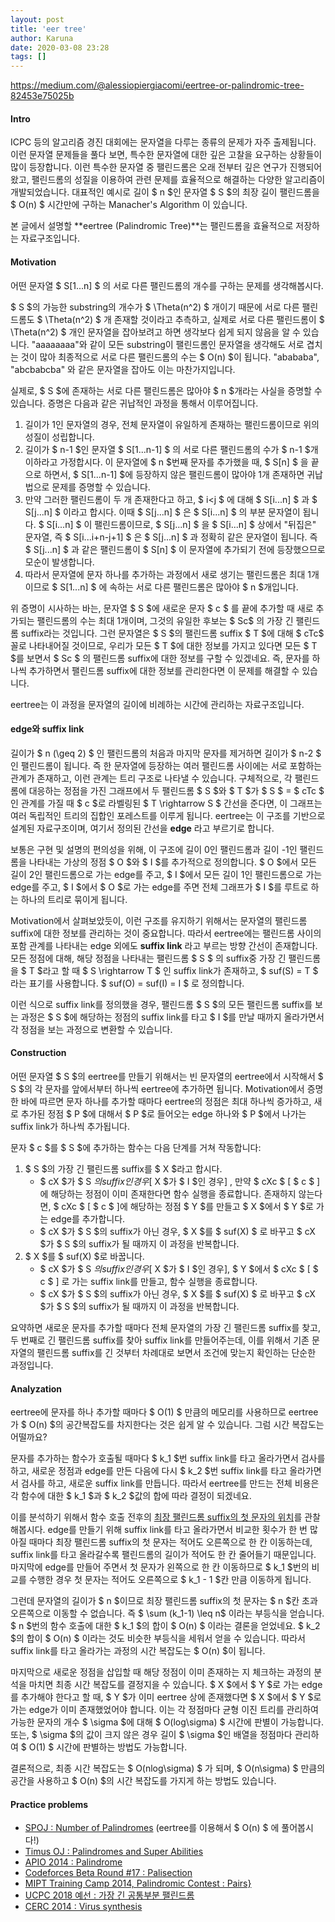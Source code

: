 ```yaml
---
layout: post
title: 'eer tree'
author: Karuna
date: 2020-03-08 23:28
tags: []
---
```


https://medium.com/@alessiopiergiacomi/eertree-or-palindromic-tree-82453e75025b

#### Intro

ICPC 등의 알고리즘 경진 대회에는 문자열을 다루는 종류의 문제가 자주 출제됩니다. 이런 문자열 문제들을 풀다 보면, 특수한 문자열에 대한 깊은 고찰을 요구하는 상황들이 많이 등장합니다. 이런 특수한 문자열 중 팰린드롬은 오래 전부터 깊은 연구가 진행되어 왔고, 팰린드롬의 성질을 이용하여 관련 문제를 효율적으로 해결하는 다양한 알고리즘이 개발되었습니다. 대표적인 예시로 길이 $ n $인 문자열 $ S $의 최장 길이 팰린드롬을 $ O(n) $ 시간만에 구하는 Manacher's Algorithm 이 있습니다.

본 글에서 설명할 **eertree (Palindromic Tree)**는 팰린드롬을 효율적으로 저장하는 자료구조입니다.



#### Motivation

어떤 문자열 $ S[1...n] $ 의 서로 다른 팰린드롬의 개수를 구하는 문제를 생각해봅시다. 

$ S $의 가능한 substring의 개수가 $ \Theta(n^2) $ 개이기 때문에 서로 다른 팰린드롬도 $ \Theta(n^2) $ 개 존재할 것이라고 추측하고, 실제로 서로 다른 팰린드롬이 $ \Theta(n^2) $ 개인 문자열을 잡아보려고 하면 생각보다 쉽게 되지 않음을 알 수 있습니다. "aaaaaaaa"와 같이 모든 substring이 팰린드롬인 문자열을 생각해도 서로 겹치는 것이 많아 최종적으로 서로 다른 팰린드롬의 수는 $ O(n) $이 됩니다. "abababa", "abcbabcba" 와 같은 문자열을 잡아도 이는 마찬가지입니다.

실제로, $ S $에 존재하는 서로 다른 팰린드롬은 많아야 $ n $개라는 사실을 증명할 수 있습니다. 증명은 다음과 같은 귀납적인 과정을 통해서 이루어집니다.

1. 길이가 1인 문자열의 경우, 전체 문자열이 유일하게 존재하는 팰린드롬이므로 위의 성질이 성립합니다.
2. 길이가 $ n-1 $인 문자열 $ S[1...n-1] $ 의 서로 다른 팰린드롬의 수가 $ n-1 $개 이하라고 가정합시다. 이 문자열에 $ n $번째 문자를 추가했을 때, $ S[n] $ 을 끝으로 하면서, $ S[1...n-1] $에 등장하지 않은 팰린드롬이 많아야 1개 존재하면 귀납법으로 문제를 증명할 수 있습니다.
3. 만약 그러한 팰린드롬이 두 개 존재한다고 하고, $ i<j $ 에 대해 $ S[i...n] $ 과 $ S[j...n] $ 이라고 합시다. 이때 $ S[j...n] $ 은 $ S[i...n] $ 의 부분 문자열이 됩니다. $ S[i...n] $ 이 팰린드롬이므로, $ S[j...n] $ 을 $ S[i...n] $ 상에서 "뒤집은" 문자열, 즉 $ S[i...i+n-j+1] $ 은 $ S[j...n] $ 과 정확히 같은 문자열이 됩니다. 즉 $ S[j...n] $ 과 같은 팰린드롬이 $ S[n] $ 이 문자열에 추가되기 전에 등장했으므로 모순이 발생합니다.
4. 따라서 문자열에 문자 하나를 추가하는 과정에서 새로 생기는 팰린드롬은 최대 1개이므로 $ S[1...n] $ 에 속하는 서로 다른 팰린드롬은 많아야 $ n $개입니다. 

위 증명이 시사하는 바는, 문자열 $ S $에 새로운 문자 $ c $ 를 끝에 추가할 때 새로 추가되는 팰린드롬의 수는 최대 1개이며, 그것의 유일한 후보는 $ Sc$ 의 가장 긴 팰린드롬 suffix라는 것입니다. 그런 문자열은 $ S $의 팰린드롬 suffix $ T $에 대해 $ cTc$ 꼴로 나타내어질 것이므로, 우리가 모든 $ T $에 대한 정보를 가지고 있다면 모든 $ T $를 보면서 $ Sc $ 의 팰린드롬 suffix에 대한 정보를 구할 수 있겠네요. 즉, 문자를 하나씩 추가하면서 팰린드롬 suffix에 대한 정보를 관리한다면 이 문제를 해결할 수 있습니다.

eertree는 이 과정을 문자열의 길이에 비례하는 시간에 관리하는 자료구조입니다.

 

#### edge와 suffix link

길이가 $ n (\geq 2) $ 인 팰린드롬의 처음과 마지막 문자를 제거하면 길이가 $ n-2 $ 인 팰린드롬이 됩니다. 즉 한 문자열에 등장하는 여러 팰린드롬 사이에는 서로 포함하는 관계가 존재하고, 이런 관계는 트리 구조로 나타낼 수 있습니다. 구체적으로, 각 팰린드롬에 대응하는 정점을 가진 그래프에서 두 팰린드롬 $ S $와 $ T $가 $ S $ = $ cTc $ 인 관계를 가질 때 $ c $로 라벨링된 $ T \rightarrow  S $ 간선을 준다면, 이 그래프는 여러 독립적인 트리의 집합인 포레스트를 이루게 됩니다.   eertree는 이 구조를 기반으로 설계된 자료구조이며, 여기서 정의된 간선을 **edge** 라고 부르기로 합니다.

보통은 구현 및 설명의 편의성을 위해, 이 구조에 길이 0인 팰린드롬과 길이 -1인 팰린드롬을 나타내는 가상의 정점 $ O $와 $ I $를 추가적으로 정의합니다. $ O $에서 모든 길이 2인 팰린드롬으로 가는 edge를 주고, $ I $에서 모든 길이 1인 팰린드롬으로 가는 edge를 주고, $ I $에서 $ O $로 가는 edge를 주면 전체 그래프가 $ I $를 루트로 하는 하나의 트리로 묶이게 됩니다. 

Motivation에서 살펴보았듯이, 이런 구조를 유지하기 위해서는 문자열의 팰린드롬 suffix에 대한 정보를 관리하는 것이 중요합니다. 따라서 eertree에는 팰린드롬 사이의 포함 관계를 나타내는 edge 외에도 **suffix link** 라고 부르는 방향 간선이 존재합니다. 모든 정점에 대해, 해당 정점을 나타내는 팰린드롬 $ S $ 의 suffix중 가장 긴 팰린드롬을 $ T $라고 할 때 $ S \rightarrow T $ 인 suffix link가 존재하고, $ suf(S) = T $ 라는 표기를 사용합니다. $ suf(O) = suf(I) = I $ 로 정의합니다.

이런 식으로 suffix link를 정의했을 경우, 팰린드롬 $ S $의 모든 팰린드롬 suffix를 보는 과정은 $ S $에 해당하는 정점의 suffix link를 타고 $ I $를 만날 때까지 올라가면서 각 정점을 보는 과정으로 변환할 수 있습니다. 



#### Construction

어떤 문자열 $ S $의 eertree를 만들기 위해서는 빈 문자열의 eertree에서 시작해서 $ S $의 각 문자를 앞에서부터 하나씩 eertree에 추가하면 됩니다. Motivation에서 증명한 바에 따르면 문자 하나를 추가할 때마다 eertree의 정점은 최대 하나씩 증가하고, 새로 추가된 정점 $ P $에 대해서 $ P $로 들어오는 edge 하나와 $ P $에서 나가는 suffix link가 하나씩 추가됩니다. 

문자 $ c $를 $ S $에 추가하는 함수는 다음 단계를 거쳐 작동합니다:

1. $ S $의 가장 긴 팰린드롬 suffix를 $ X $라고 합시다. 
   * $ cX $가 $ S $의 suffix인 경우 [$ X $가 $ I $인 경우] , 만약 $ cXc $ [ $ c $ ] 에 해당하는 정점이 이미 존재한다면 함수 실행을 종료합니다. 존재하지 않는다면, $ cXc $ [ $ c $ ]에 해당하는 정점 $ Y $를 만들고 $ X $에서 $ Y $로 가는 edge를 추가합니다. 
   * $ cX $가 $ S $의 suffix가 아닌 경우, $ X $를 $ suf(X) $ 로 바꾸고 $ cX $가 $ S $의 suffix가 될 때까지 이 과정을 반복합니다.
2. $ X $를 $ suf(X) $로 바꿉니다.
   * $ cX $가 $ S $의 suffix인 경우 [$ X $가 $ I $인 경우], $ Y $에서 $ cXc $ [ $ c $ ] 로 가는 suffix link를 만들고, 함수 실행을 종료합니다.
   * $ cX $가 $ S $의 suffix가 아닌 경우, $ X $를 $ suf(X) $ 로 바꾸고 $ cX $가 $ S $의 suffix가 될 때까지 이 과정을 반복합니다.

요약하면 새로운 문자를 추가할 때마다 전체 문자열의 가장 긴 팰린드롬 suffix를 찾고, 두 번째로 긴 팰린드롬 suffix를 찾아 suffix link를 만들어주는데, 이를 위해서 기존 문자열의 팰린드롬 suffix를 긴 것부터 차례대로 보면서 조건에 맞는지 확인하는 단순한 과정입니다.



#### Analyzation

eertree에 문자를 하나 추가할 때마다 $ O(1) $ 만큼의 메모리를 사용하므로 eertree가 $ O(n) $의 공간복잡도를 차지한다는 것은 쉽게 알 수 있습니다. 그럼 시간 복잡도는 어떨까요?

문자를 추가하는 함수가 호출될 때마다 $ k_1 $번 suffix link를 타고 올라가면서 검사를 하고, 새로운 정점과 edge를 만든 다음에 다시 $ k_2 $번 suffix link를 타고 올라가면서 검사를 하고, 새로운 suffix link를 만듭니다. 따라서 eertree를 만드는 전체 비용은 각 함수에 대한 $ k_1 $과 $ k_2 $값의 합에 따라 결정이 되겠네요.

이를 분석하기 위해서 함수 호출 전후의 <u>최장 팰린드롬 suffix의 첫 문자의 위치</u>를 관찰해봅시다. edge를 만들기 위해 suffix link를 타고 올라가면서 비교한 횟수가 한 번 많아질 때마다 최장 팰린드롬 suffix의 첫 문자는 적어도 오른쪽으로 한 칸 이동하는데, suffix link를 타고 올라갈수록 팰린드롬의 길이가 적어도 한 칸 줄어들기 때문입니다. 마지막에 edge를 만들어 주면서 첫 문자가 왼쪽으로 한 칸 이동하므로 $ k_1 $번의 비교를 수행한 경우 첫 문자는 적어도 오른쪽으로 $ k_1 - 1 $칸 만큼 이동하게 됩니다.

그런데 문자열의 길이가 $ n $이므로 최장 팰린드롬 suffix의 첫 문자는 $ n $칸 초과 오른쪽으로 이동할 수 없습니다. 즉 $ \sum (k_1-1) \leq n$ 이라는 부등식을 얻습니다. $ n $번의 함수 호출에 대한 $ k_1 $의 합이 $ O(n) $ 이라는 결론을 얻었네요. $ k_2 $의 합이 $ O(n) $ 이라는 것도 비슷한 부등식을 세워서 얻을 수 있습니다. 따라서 suffix link를 타고 올라가는 과정의 시간 복잡도는 $ O(n) $이 됩니다.

마지막으로 새로운 정점을 삽입할 때 해당 정점이 이미 존재하는 지 체크하는 과정의 분석을 마치면 최종 시간 복잡도를 결정지을 수 있습니다. $ X $에서 $ Y $로 가는 edge를 추가해야 한다고 할 때, $ Y $가 이미 eertree 상에 존재했다면 $ X $에서 $ Y $로 가는 edge가 이미 존재했었어야 합니다. 이는 각 정점마다 균형 이진 트리를 관리하여 가능한 문자의 개수 $ \sigma $에 대해 $ O(log\sigma) $ 시간에 판별이 가능합니다. 또는, $ \sigma $의 값이 크지 않은 경우 길이 $ \sigma $인 배열을 정점마다 관리하여 $ O(1) $ 시간에 판별하는 방법도 가능합니다.

결론적으로, 최종 시간 복잡도는 $ O(nlog\sigma) $ 가 되며, $ O(n\sigma) $ 만큼의 공간을 사용하고 $ O(n) $의 시간 복잡도를 가지게 하는 방법도 있습니다. 



#### Practice problems

* [SPOJ : Number of Palindromes](https://www.spoj.com/problems/NUMOFPAL/) (eertree를 이용해서 $ O(n) $ 에 풀어봅시다!)
* [Timus OJ : Palindromes and Super Abilities](https://acm.timus.ru/problem.aspx?space=1&num=1960)
* [APIO 2014 : Palindrome](https://oj.uz/problem/view/APIO14_palindrome)
* [Codeforces Beta Round #17 : Palisection](https://codeforces.com/contest/17/problem/E)
* [MIPT Training Camp 2014, Palindromic Contest : Pairs}](https://www.acmicpc.net/problem/15893)
* [UCPC 2018 예선 : 가장 긴 공통부분 팰린드롬](https://www.acmicpc.net/problem/15893)
* [CERC 2014 : Virus synthesis](https://www.acmicpc.net/problem/10508)

